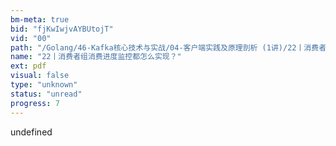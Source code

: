 ```yaml
---
bm-meta: true
bid: "fjKwIwjvAYBUtojT"
vid: "00"
path: "/Golang/46-Kafka核心技术与实战/04-客户端实践及原理剖析 (1讲)/22丨消费者组消费进度监控都怎么实现？.pdf"
name: "22丨消费者组消费进度监控都怎么实现？"
ext: pdf
visual: false
type: "unknown"
status: "unread"
progress: 7
---
```

undefined